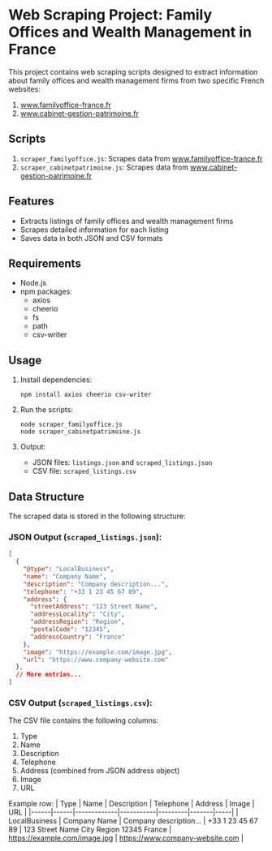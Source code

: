 # Web Scraping Project: Family Offices and Wealth Management in France

This project contains web scraping scripts designed to extract information about family offices and wealth management firms from two specific French websites:

1. www.familyoffice-france.fr
2. www.cabinet-gestion-patrimoine.fr

## Scripts

1. `scraper_familyoffice.js`: Scrapes data from www.familyoffice-france.fr
2. `scraper_cabinetpatrimoine.js`: Scrapes data from www.cabinet-gestion-patrimoine.fr

## Features

- Extracts listings of family offices and wealth management firms
- Scrapes detailed information for each listing
- Saves data in both JSON and CSV formats

## Requirements

- Node.js
- npm packages:
  - axios
  - cheerio
  - fs
  - path
  - csv-writer

## Usage

1. Install dependencies:
   ```
   npm install axios cheerio csv-writer
   ```

2. Run the scripts:
   ```
   node scraper_familyoffice.js
   node scraper_cabinetpatrimoine.js
   ```

3. Output:
   - JSON files: `listings.json` and `scraped_listings.json`
   - CSV file: `scraped_listings.csv`

## Data Structure

The scraped data is stored in the following structure:

### JSON Output (`scraped_listings.json`):

```json
[
  {
    "@type": "LocalBusiness",
    "name": "Company Name",
    "description": "Company description...",
    "telephone": "+33 1 23 45 67 89",
    "address": {
      "streetAddress": "123 Street Name",
      "addressLocality": "City",
      "addressRegion": "Region",
      "postalCode": "12345",
      "addressCountry": "France"
    },
    "image": "https://example.com/image.jpg",
    "url": "https://www.company-website.com"
  },
  // More entries...
]
```

### CSV Output (`scraped_listings.csv`):

The CSV file contains the following columns:

1. Type
2. Name
3. Description
4. Telephone
5. Address (combined from JSON address object)
6. Image
7. URL

Example row:
| Type | Name | Description | Telephone | Address | Image | URL |
|------|------|-------------|-----------|---------|-------|-----|
| LocalBusiness | Company Name | Company description... | +33 1 23 45 67 89 | 123 Street Name City Region 12345 France | https://example.com/image.jpg | https://www.company-website.com |

